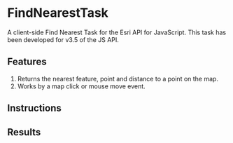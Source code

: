 # FindNearestTask
A client-side Find Nearest Task for the Esri API for JavaScript. This task has been developed for v3.5 of the JS API.

## Features

1) Returns the nearest feature, point and distance to a point on the map.
2) Works by a map click or mouse move event.

## Instructions

## Results
